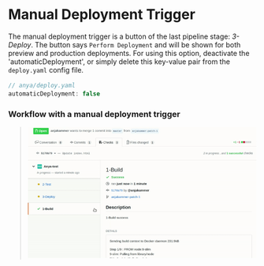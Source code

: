 # Manual Deployment Trigger
The manual deployment trigger is a button of the last pipeline stage: _3-Deploy_. The button says `Perform Deployment` and will be shown for both preview and production deployments.
For using this option, deactivate the 'automaticDeployment', or simply delete this key-value pair from the `deploy.yaml` config file.
```javascript
// anya/deploy.yaml
automaticDeployment: false
```

### Workflow with a manual deployment trigger
> ![](../img/anya-manual-deploy.gif)
